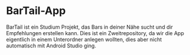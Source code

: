 # BarTail-App
BarTail ist ein Studium Projekt, das Bars in deiner Nähe sucht und dir Empfehlungen erstellen kann.
Dies ist ein Zweitrepository, da wir die App eigentlich in einem Unterordner anlegen wollten, dies aber nicht automatisch mit Android Studio ging.
